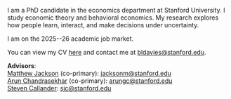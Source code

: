 I am a PhD candidate in the economics department at Stanford University.
I study economic theory and behavioral economics.
My research explores how people learn, interact, and make decisions under uncertainty.

I am on the 2025--26 academic job market.

You can view my CV [here](/cv.pdf) and contact me at bldavies@stanford.edu.

**Advisors**:  
[Matthew Jackson](https://web.stanford.edu/~jacksonm/) (co-primary): jacksonm@stanford.edu  
[Arun Chandrasekhar](https://web.stanford.edu/~arungc/) (co-primary): arungc@stanford.edu  
[Steven Callander](https://gsb-faculty.stanford.edu/steven-callander/): sjc@stanford.edu
